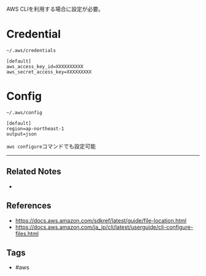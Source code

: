 AWS CLIを利用する場合に設定が必要。

# Credential
`~/.aws/credentials`
```credential
[default]
aws_access_key_id=XXXXXXXXXX
aws_secret_access_key=XXXXXXXXX
```

# Config
`~/.aws/config`
```
[default]
region=ap-northeast-1
output=json
```

`aws configure`コマンドでも設定可能

----
## Related Notes
- 

## References
- https://docs.aws.amazon.com/sdkref/latest/guide/file-location.html
- https://docs.aws.amazon.com/ja_jp/cli/latest/userguide/cli-configure-files.html

## Tags
- #aws